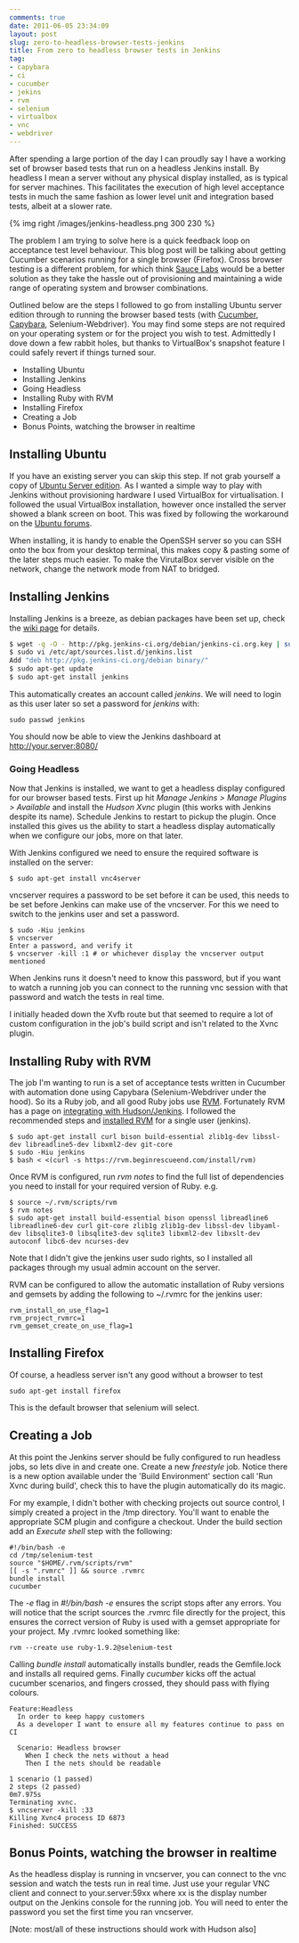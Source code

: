 ```yaml
---
comments: true
date: 2011-06-05 23:34:09
layout: post
slug: zero-to-headless-browser-tests-jenkins
title: From zero to headless browser tests in Jenkins
tag:
- capybara
- ci
- cucumber
- jekins
- rvm
- selenium
- virtualbox
- vnc
- webdriver
---
```


After spending a large portion of the day I can proudly say I have a working set of browser based tests that run on a headless Jenkins install. By headless I mean a server without any physical display installed, as is typical for server machines. This facilitates the execution of high level acceptance tests in much the same fashion as lower level unit and integration based tests, albeit at a slower rate.

{% img right /images/jenkins-headless.png 300 230 %}

The problem I am trying to solve here is a quick feedback loop on acceptance test level behaviour. This blog post will be talking about getting Cucumber scenarios running for a single browser (Firefox). Cross browser testing is a different problem, for which think [Sauce Labs](http://saucelabs.com/) would be a better solution as they take the hassle out of provisioning and maintaining a wide range of operating system and browser combinations.

Outlined below are the steps I followed to go from installing Ubuntu server edition through to running the browser based tests (with [Cucumber](http://cukes.info/), [Capybara](https://github.com/jnicklas/capybara), Selenium-Webdriver). You may find some steps are not required on your operating system or for the project you wish to test. Admittedly I dove down a few rabbit holes, but thanks to VirtualBox's snapshot feature I could safely revert if things turned sour.

 * Installing Ubuntu
 * Installing Jenkins
 * Going Headless
 * Installing Ruby with RVM
 * Installing Firefox
 * Creating a Job
 * Bonus Points, watching the browser in realtime

## Installing Ubuntu

If you have an existing server you can skip this step. If not grab yourself a copy of [Ubuntu Server edition](http://www.ubuntu.com/download/server/download). As I wanted a simple way to play with Jenkins without provisioning hardware I used VirtualBox for virtualisation. I followed the usual VirtualBox installation, however once installed the server showed a blank screen on boot. This was fixed by following the workaround on the [Ubuntu forums](http://ubuntuforums.org/showthread.php?t=1743535).

When installing, it is handy to enable the OpenSSH server so you can SSH onto the box from your desktop terminal, this makes copy & pasting some of the later steps much easier. To make the VirutalBox server visible on the network, change the network mode from NAT to bridged.

## Installing Jenkins

Installing Jenkins is a breeze, as debian packages have been set up, check the [wiki page](https://wiki.jenkins-ci.org/display/JENKINS/Installing+Jenkins+on+Ubuntu) for details.
``` bash
$ wget -q -O - http://pkg.jenkins-ci.org/debian/jenkins-ci.org.key | sudo apt-key add -
$ sudo vi /etc/apt/sources.list.d/jenkins.list
Add "deb http://pkg.jenkins-ci.org/debian binary/"
$ sudo apt-get update
$ sudo apt-get install jenkins
```

This automatically creates an account called _jenkins_. We will need to login as this user later so set a password for _jenkins_ with:
```
sudo passwd jenkins
```
You should now be able to view the Jenkins dashboard at http://your.server:8080/

### Going Headless

Now that Jenkins is installed, we want to get a headless display configured for our browser based tests. First up hit _Manage Jenkins > Manage Plugins > Available_ and install the _Hudson Xvnc_ plugin (this works with Jenkins despite its name). Schedule Jenkins to restart to pickup the plugin.  Once installed this gives us the ability to start a headless display automatically when we configure our jobs, more on that later.

With Jenkins configured we need to ensure the required software is installed on the server:
```
$ sudo apt-get install vnc4server
```

vncserver requires a password to be set before it can be used, this needs to be set before Jenkins can make use of the vncserver. For this we need to switch to the jenkins user and set a password.

```
$ sudo -Hiu jenkins
$ vncserver
Enter a password, and verify it
$ vncserver -kill :1 # or whichever display the vncserver output mentioned
```

When Jenkins runs it doesn't need to know this password, but if you want to watch a running job you can connect to the running vnc session with that password and watch the tests in real time.

I initially headed down the Xvfb route but that seemed to require a lot of custom configuration in the job's build script and isn't related to the Xvnc plugin.



## Installing Ruby with RVM


The job I'm wanting to run is a set of acceptance tests written in Cucumber with automation done using Capybara (Selenium-Webdriver under the hood). So its a Ruby job, and all good Ruby jobs use [RVM](https://rvm.beginrescueend.com/). Fortunately RVM has a page on [integrating with Hudson/Jenkins](https://rvm.beginrescueend.com/integration/hudson/). I followed the recommended steps and [installed RVM](https://rvm.beginrescueend.com/rvm/install/) for a single user (jenkins).
```
$ sudo apt-get install curl bison build-essential zlib1g-dev libssl-dev libreadline5-dev libxml2-dev git-core
$ sudo -Hiu jenkins
$ bash < <(curl -s https://rvm.beginrescueend.com/install/rvm)
```
Once RVM is configured, run _rvm notes_ to find the full list of dependencies you need to install for your required version of Ruby. e.g.
```
$ source ~/.rvm/scripts/rvm
$ rvm notes
$ sudo apt-get install build-essential bison openssl libreadline6 libreadline6-dev curl git-core zlib1g zlib1g-dev libssl-dev libyaml-dev libsqlite3-0 libsqlite3-dev sqlite3 libxml2-dev libxslt-dev autoconf libc6-dev ncurses-dev
```
Note that I didn't give the jenkins user sudo rights, so I installed all packages through my usual admin account on the server.

RVM can be configured to allow the automatic installation of Ruby versions and gemsets by adding the following to ~/.rvmrc for the jenkins user:

```
rvm_install_on_use_flag=1
rvm_project_rvmrc=1
rvm_gemset_create_on_use_flag=1
```



## Installing Firefox


Of course, a headless server isn't any good without a browser to test
```
sudo apt-get install firefox
```
This is the default browser that selenium will select.



## Creating a Job


At this point the Jenkins server should be fully configured to run headless jobs, so lets dive in and create one. Create a new _freestyle_ job. Notice there is a new option available under the 'Build Environment' section call 'Run Xvnc during build', check this to have the plugin automatically do its magic.

For my example, I didn't bother with checking projects out source control, I simply created a project in the /tmp directory. You'll want to enable the appropriate SCM plugin and configure a checkout.
Under the build section add an _Execute shell_ step with the following:
```
#!/bin/bash -e
cd /tmp/selenium-test
source "$HOME/.rvm/scripts/rvm"
[[ -s ".rvmrc" ]] && source .rvmrc
bundle install
cucumber
```
The _-e_ flag in _#!/bin/bash -e_ ensures the script stops after any errors.
You will notice that the script sources the .rvmrc file directly for the project, this ensures the correct version of Ruby is used with a gemset appropriate for your project. My .rvmrc looked something like:
```
rvm --create use ruby-1.9.2@selenium-test
```
Calling _bundle install_ automatically installs bundler, reads the Gemfile.lock and installs all required gems. Finally _cucumber_ kicks off the actual cucumber scenarios, and fingers crossed, they should pass with flying colours.

```
Feature:Headless
  In order to keep happy customers
  As a developer I want to ensure all my features continue to pass on CI

  Scenario: Headless browser
    When I check the nets without a head
    Then I the nets should be readable

1 scenario (1 passed)
2 steps (2 passed)
0m7.975s
Terminating xvnc.
$ vncserver -kill :33
Killing Xvnc4 process ID 6873
Finished: SUCCESS 
```



## Bonus Points, watching the browser in realtime


As the headless display is running in vncserver, you can connect to the vnc session and watch the tests run in real time. Just use your regular VNC client and connect to your.server:59xx where xx is the display number output on the Jenkins console for the running job. You will need to enter the password you set the first time you ran vncserver.

[Note: most/all of these instructions should work with Hudson also] 
